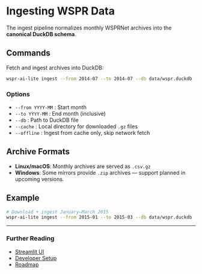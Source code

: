 # Ingesting WSPR Data

The ingest pipeline normalizes monthly WSPRNet archives into the **canonical DuckDB schema**.

## Commands
Fetch and ingest archives into DuckDB:

```bash
wspr-ai-lite ingest --from 2014-07 --to 2014-07 --db data/wspr.duckdb --cache .cache/wspr
```

### Options
- `--from YYYY-MM` : Start month
- `--to YYYY-MM`   : End month (inclusive)
- `--db`           : Path to DuckDB file
- `--cache`        : Local directory for downloaded `.gz` files
- `--offline`      : Ingest from cache only, skip network fetch

## Archive Formats
- **Linux/macOS**: Monthly archives are served as `.csv.gz`
- **Windows**: Some mirrors provide `.zip` archives — support planned in upcoming versions.

## Example
```bash
# Download + ingest January–March 2015
wspr-ai-lite ingest --from 2015-01 --to 2015-03 --db data/wspr.duckdb
```

---
### Further Reading
- [Streamlit UI](../../userinterface/ui.md)
- [Developer Setup](../../development/developer-setup.md)
- [Roadmap](../../ROADMAP.md)
